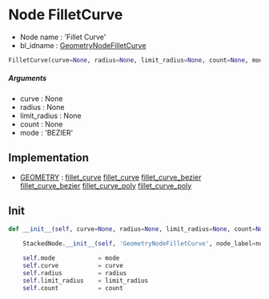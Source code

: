 # Node FilletCurve

- Node name : 'Fillet Curve'
- bl_idname : [GeometryNodeFilletCurve](https://docs.blender.org/api/current/bpy.types.GeometryNodeFilletCurve.html)


``` python
FilletCurve(curve=None, radius=None, limit_radius=None, count=None, mode='BEZIER', node_label=None, node_color=None)
```
##### Arguments

- curve : None
- radius : None
- limit_radius : None
- count : None
- mode : 'BEZIER'

## Implementation

- [GEOMETRY](/docs/GeoNodes/socket_GEOMETRY.md) : [fillet_curve](/docs/GeoNodes/socket_GEOMETRY.md#fillet_curve) [fillet_curve](/docs/GeoNodes/socket_GEOMETRY.md#fillet_curve) [fillet_curve_bezier](/docs/GeoNodes/socket_GEOMETRY.md#fillet_curve_bezier) [fillet_curve_bezier](/docs/GeoNodes/socket_GEOMETRY.md#fillet_curve_bezier) [fillet_curve_poly](/docs/GeoNodes/socket_GEOMETRY.md#fillet_curve_poly) [fillet_curve_poly](/docs/GeoNodes/socket_GEOMETRY.md#fillet_curve_poly)

## Init

``` python
def __init__(self, curve=None, radius=None, limit_radius=None, count=None, mode='BEZIER', node_label=None, node_color=None):

    StackedNode.__init__(self, 'GeometryNodeFilletCurve', node_label=node_label, node_color=node_color)

    self.mode            = mode
    self.curve           = curve
    self.radius          = radius
    self.limit_radius    = limit_radius
    self.count           = count
```
